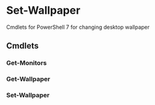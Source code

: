 # Set-Wallpaper

Cmdlets for PowerShell 7 for changing desktop wallpaper

## Cmdlets

### Get-Monitors

### Get-Wallpaper

### Set-Wallpaper